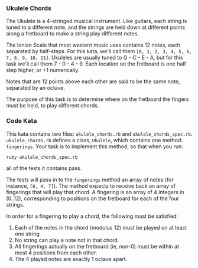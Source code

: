 ### Ukulele Chords

The Ukulele is a 4-stringed musical instrument.  Like guitars, each string is tuned to a different note, and the strings are held down at different points along a fretboard to make a string play different notes.

The Ionian Scale that most western music uses contains 12 notes, each separated by half-steps.  For this kata, we'll call them `[0, 1, 2, 3, 4, 5, 6, 7, 8, 9, 10, 11]`.  Ukuleles are usually tuned to G - C - E - A, but for this task we'll call them 7 - 0 - 4 - 9.  Each location on the fretboard is one half step higher, or +1 numerically.

Notes that are 12 points above each other are said to be the same note, separated by an octave.

The purpose of this task is to determine where on the fretboard the fingers must be held, to play different chords.

### Code Kata

This kata contains two files: `ukulele_chords.rb` and `ukulele_chords_spec.rb`.  `ukulele_chords.rb` defines a class, `Ukulele`, which contains one method: `fingerings`.  Your task is to implement this method, so that when you run:

    ruby ukulele_chords_spec.rb

all of the tests it contains pass.

The tests will pass in to the `fingerings` method an array of notes (for instance, `[0, 4, 7]`).  The method expects to receive back an array of fingerings that will play that chord.  A fingering is an array of 4 integers in (0..12), corresponding to positions on the fretboard for each of the four strings.

In order for a fingering to play a chord, the following must be satisfied:

1. Each of the notes in the chord (modulus 12) must be played on at least one string
2. No string can play a note not in that chord.
3. All fingerings actually on the fretboard (ie, non-0) must be within at most 4 positions from each other.
4. The 4 played notes are exactly 1 octave apart.